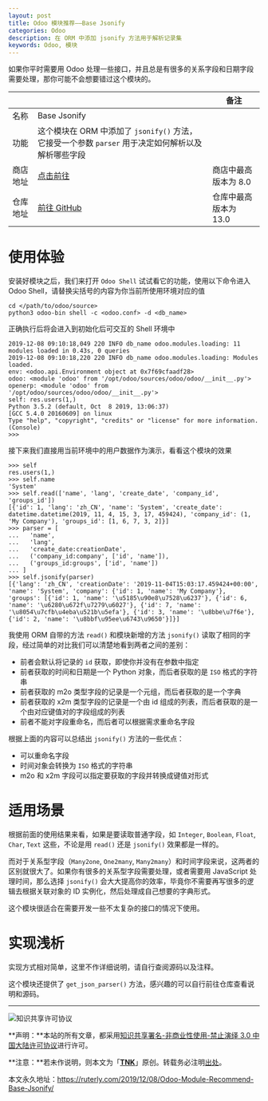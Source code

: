 ```yaml
---
layout: post
title: Odoo 模块推荐——Base Jsonify
categories: Odoo
description: 在 ORM 中添加 jsonify 方法用于解析记录集
keywords: Odoo, 模块
---
```


如果你平时需要用 Odoo 处理一些接口，并且总是有很多的关系字段和日期字段需要处理，那你可能不会想要错过这个模块的。

|          |                                                              | 备注                  |
| -------- | ------------------------------------------------------------ | --------------------- |
| 名称     | Base Jsonify                                                 |                       |
| 功能     | 这个模块在 ORM 中添加了 `jsonify()` 方法，它接受一个参数 `parser` 用于决定如何解析以及解析哪些字段 |                       |
| 商店地址 | [点击前往](https://www.odoo.com/apps/modules/8.0/base_jsonify/) | 商店中最高版本为 8.0  |
| 仓库地址 | [前往 GitHub](https://github.com/OCA/server-tools/tree/12.0/base_jsonify) | 仓库中最高版本为 13.0 |

# 使用体验

安装好模块之后，我们来打开 `Odoo Shell` 试试看它的功能，使用以下命令进入 Odoo Shell，请替换尖括号的内容为你当前所使用环境对应的值

```shell
cd </path/to/odoo/source>
python3 odoo-bin shell -c <odoo.conf> -d <db_name>
```

正确执行后将会进入到初始化后可交互的 Shell 环境中

```shell
2019-12-08 09:10:18,049 220 INFO db_name odoo.modules.loading: 11 modules loaded in 0.43s, 0 queries 
2019-12-08 09:10:18,220 220 INFO db_name odoo.modules.loading: Modules loaded. 
env: <odoo.api.Environment object at 0x7f69cfaadf28>
odoo: <module 'odoo' from '/opt/odoo/sources/odoo/odoo/__init__.py'>
openerp: <module 'odoo' from '/opt/odoo/sources/odoo/odoo/__init__.py'>
self: res.users(1,)
Python 3.5.2 (default, Oct  8 2019, 13:06:37) 
[GCC 5.4.0 20160609] on linux
Type "help", "copyright", "credits" or "license" for more information.
(Console)
>>>
```

接下来我们直接用当前环境中的用户数据作为演示，看看这个模块的效果

```shell
>>> self
res.users(1,)
>>> self.name
'System'
>>> self.read(['name', 'lang', 'create_date', 'company_id', 'groups_id'])
[{'id': 1, 'lang': 'zh_CN', 'name': 'System', 'create_date': datetime.datetime(2019, 11, 4, 15, 3, 17, 459424), 'company_id': (1, 'My Company'), 'groups_id': [1, 6, 7, 3, 2]}]
>>> parser = [
...   'name',
...   'lang',
...   'create_date:creationDate',
...   ('company_id:company', ['id', 'name']),
...   ('groups_id:groups', ['id', 'name'])
... ]
>>> self.jsonify(parser)
[{'lang': 'zh_CN', 'creationDate': '2019-11-04T15:03:17.459424+00:00', 'name': 'System', 'company': {'id': 1, 'name': 'My Company'}, 'groups': [{'id': 1, 'name': '\u5185\u90e8\u7528\u6237'}, {'id': 6, 'name': '\u6280\u672f\u7279\u6027'}, {'id': 7, 'name': '\u8054\u7cfb\u4eba\u521b\u5efa'}, {'id': 3, 'name': '\u8bbe\u7f6e'}, {'id': 2, 'name': '\u8bbf\u95ee\u6743\u9650'}]}]
```

我使用 ORM 自带的方法 `read()` 和模块新增的方法 `jsonify()` 读取了相同的字段，经过简单的对比我们可以清楚地看到两者之间的差别：

- 前者会默认将记录的 `id` 获取，即使你并没有在参数中指定
- 前者获取的时间和日期是一个 Python 对象，而后者获取的是 `ISO` 格式的字符串
- 前者获取的 m2o 类型字段的记录是一个元组，而后者获取的是一个字典
- 前者获取的 x2m 类型字段的记录是一个由 id 组成的列表，而后者获取的是一个由对应键值对的字段组成的列表
- 前者不能对字段重命名，而后者可以根据需求重命名字段

根据上面的内容可以总结出 `jsonify()` 方法的一些优点：

- 可以重命名字段
- 时间对象会转换为 `ISO` 格式的字符串
- m2o 和 x2m 字段可以指定要获取的字段并转换成键值对形式

# 适用场景

根据前面的使用结果来看，如果是要读取普通字段，如 `Integer`, `Boolean`, `Float`, `Char`, `Text` 这些，不论是用 `read()` 还是 `jsonify()` 效果都是一样的。

而对于关系型字段（`Many2one`, `One2many`, `Many2many`）和时间字段来说，这两者的区别就很大了。如果你有很多的关系型字段需要处理，或者需要用 JavaScript 处理时间，那么选择 `jsonify()` 会大大提高你的效率，毕竟你不需要再写很多的逻辑去根据关联对象的 ID 实例化，然后处理成自己想要的字典形式。

这个模块很适合在需要开发一些不太复杂的接口的情况下使用。

# 实现浅析

实现方式相对简单，这里不作详细说明，请自行查阅源码以及注释。

这个模块还提供了 `get_json_parser()` 方法，感兴趣的可以自行前往仓库查看说明和源码。

---

![知识共享许可协议](https://i.creativecommons.org/l/by-nc-nd/3.0/cn/88x31.png)

**声明：**本站的所有文章，都采用[知识共享署名-非商业性使用-禁止演绎 3.0 中国大陆许可协议](http://creativecommons.org/licenses/by-nc-nd/3.0/cn/)进行许可。

**注意：**若未作说明，则本文为「[**TNK**](https://ruterly.com/)」原创。转载务必注明[出处](https://ruterly.com/2019/12/08/Odoo-Module-Recommend-Base-Jsonify/)。

本文永久地址：https://ruterly.com/2019/12/08/Odoo-Module-Recommend-Base-Jsonify/
